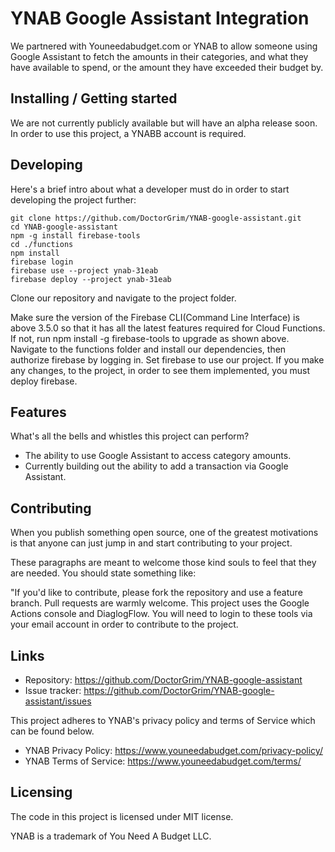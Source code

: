 # YNAB Google Assistant Integration

We partnered with Youneedabudget.com or YNAB to allow someone using Google Assistant to fetch the amounts in their categories, and what they have available to spend, or the amount they have exceeded their budget by.

## Installing / Getting started

We are not currently publicly available but will have an alpha release soon. In order to use this project, a YNABB account is required.

## Developing

Here's a brief intro about what a developer must do in order to start developing
the project further:

```shell
git clone https://github.com/DoctorGrim/YNAB-google-assistant.git
cd YNAB-google-assistant
npm -g install firebase-tools
cd ./functions
npm install
firebase login
firebase use --project ynab-31eab
firebase deploy --project ynab-31eab
```
Clone our repository and navigate to the project folder.

Make sure the version of the Firebase CLI(Command Line Interface) is above 3.5.0 so that it has all the latest features required for Cloud Functions. If not, run npm install -g firebase-tools to upgrade as shown above.  Navigate to the functions folder and install our dependencies, then authorize firebase by logging in. Set firebase to use our project. If you make any changes, to the project, in order to see them implemented, you must deploy firebase.

## Features

What's all the bells and whistles this project can perform?
* The ability to use Google Assistant to access category amounts.
* Currently building out the ability to add a transaction via Google Assistant.

## Contributing

When you publish something open source, one of the greatest motivations is that
anyone can just jump in and start contributing to your project.

These paragraphs are meant to welcome those kind souls to feel that they are
needed. You should state something like:

"If you'd like to contribute, please fork the repository and use a feature
branch. Pull requests are warmly welcome. This project uses the Google Actions console and DiaglogFlow. You will need to login to these tools via your email account in order to contribute to the project.

## Links

- Repository: https://github.com/DoctorGrim/YNAB-google-assistant
- Issue tracker: https://github.com/DoctorGrim/YNAB-google-assistant/issues

This project adheres to YNAB's privacy policy  and terms of Service which can be found below.
- YNAB Privacy Policy: https://www.youneedabudget.com/privacy-policy/
- YNAB Terms of Service: https://www.youneedabudget.com/terms/

## Licensing

The code in this project is licensed under MIT license.

YNAB is a trademark of You Need A Budget LLC.
